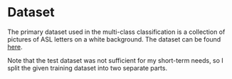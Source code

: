 # Dataset
The primary dataset used in the multi-class classification is a collection of pictures of ASL letters on a white background. The dataset can be found [here](https://www.kaggle.com/grassknoted/asl-alphabet).

Note that the test dataset was not sufficient for my short-term needs, so I split the given training dataset into two separate parts.